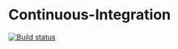 # Continuous-Integration
[![Build status](https://ci.appveyor.com/api/projects/status/kjlog5rj9x0j6rbn?svg=true)](https://ci.appveyor.com/project/ZhigalovaDarya/continuous-integration)
